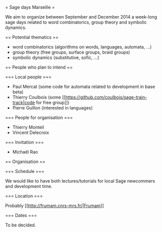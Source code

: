 = Sage days Marseille =

We aim to organize between September and December 2014 a week-long sage days related to word combinatorics, group theory and symbolic dynamics.

== Potential thematics ==

 * word combinatorics (algorithms on words, languages, automata, ...)
 * group theory (free groups, surface groups, braid groups)
 * symbolic dynamics (substitutive, sofic, ...)


== People who plan to intend ==

=== Local people ===

 * Paul Mercat (some code for automata related to development in base beta)
 * Thierry Coulbois (some [[https://github.com/coulbois/sage-train-track|code for free group]])
 * Pierre Guillon (interested in languages)

=== People for organisation ===

 * Thierry Monteil
 * Vincent Delecroix

=== Invitation ===

 * Michaël Rao




== Organisation ==

=== Schedule ===

We would like to have both lectures/tutorials for local Sage newcommers and development time.

=== Location ===

Probably [[http://frumam.cnrs-mrs.fr/|Frumam]]

=== Dates ===

To be decided.
